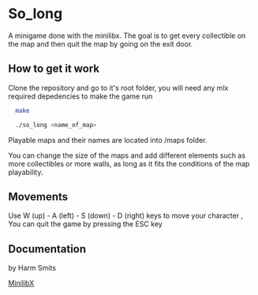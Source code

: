 # So_long

A minigame done with the minilibx. The goal is to get every collectible on the map and then quit the map by going on the exit door.


## How to get it work

Clone the repository and go to it's root folder, you will need any mlx required depedencies to make the game run

```bash
  make
```
```bash
  ./so_long <name_of_map>
```
Playable maps and their names are located into /maps folder.    

 You can change the size of the maps and add different elements such as more collectibles or more walls, as long as it fits the conditions of the map playability.  

## Movements
Use W (up) - A (left) - S (down) - D (right) keys to move your character , You can quit the game by pressing the ESC key

## Documentation 
by Harm Smits

[MinilibX](https://harm-smits.github.io/42docs/libs/minilibx)
